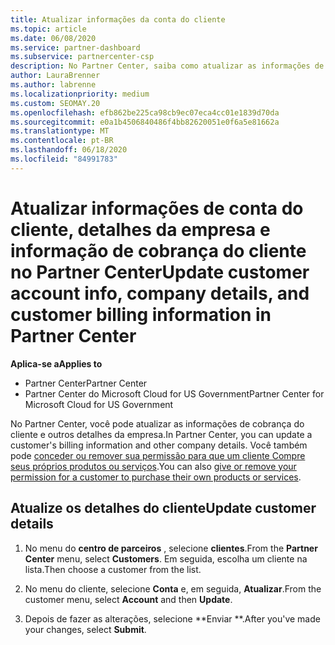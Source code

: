 ```yaml
---
title: Atualizar informações da conta do cliente
ms.topic: article
ms.date: 06/08/2020
ms.service: partner-dashboard
ms.subservice: partnercenter-csp
description: No Partner Center, saiba como atualizar as informações de cobrança de um cliente ou como atualizar os detalhes da empresa.
author: LauraBrenner
ms.author: labrenne
ms.localizationpriority: medium
ms.custom: SEOMAY.20
ms.openlocfilehash: efb862be225ca98cb9ec07eca4cc01e1839d70da
ms.sourcegitcommit: e0a1b4506840486f4bb82620051e0f6a5e81662a
ms.translationtype: MT
ms.contentlocale: pt-BR
ms.lasthandoff: 06/18/2020
ms.locfileid: "84991783"
---
```

# <a name="update-customer-account-info-company-details-and-customer-billing-information-in-partner-center"></a><span data-ttu-id="e38f4-103">Atualizar informações de conta do cliente, detalhes da empresa e informação de cobrança do cliente no Partner Center</span><span class="sxs-lookup"><span data-stu-id="e38f4-103">Update customer account info, company details, and customer billing information in Partner Center</span></span>

<span data-ttu-id="e38f4-104">**Aplica-se a**</span><span class="sxs-lookup"><span data-stu-id="e38f4-104">**Applies to**</span></span>

- <span data-ttu-id="e38f4-105">Partner Center</span><span class="sxs-lookup"><span data-stu-id="e38f4-105">Partner Center</span></span>
- <span data-ttu-id="e38f4-106">Partner Center do Microsoft Cloud for US Government</span><span class="sxs-lookup"><span data-stu-id="e38f4-106">Partner Center for Microsoft Cloud for US Government</span></span>

<span data-ttu-id="e38f4-107">No Partner Center, você pode atualizar as informações de cobrança do cliente e outros detalhes da empresa.</span><span class="sxs-lookup"><span data-stu-id="e38f4-107">In Partner Center, you can update a customer's billing information and other company details.</span></span> <span data-ttu-id="e38f4-108">Você também pode [conceder ou remover sua permissão para que um cliente Compre seus próprios produtos ou serviços](give-customers-permission.md).</span><span class="sxs-lookup"><span data-stu-id="e38f4-108">You can also [give or remove your permission for a customer to purchase their own products or services](give-customers-permission.md).</span></span>

## <a name="update-customer-details"></a><span data-ttu-id="e38f4-109">Atualize os detalhes do cliente</span><span class="sxs-lookup"><span data-stu-id="e38f4-109">Update customer details</span></span>

1. <span data-ttu-id="e38f4-110">No menu do **centro de parceiros** , selecione **clientes**.</span><span class="sxs-lookup"><span data-stu-id="e38f4-110">From the **Partner Center** menu, select **Customers**.</span></span> <span data-ttu-id="e38f4-111">Em seguida, escolha um cliente na lista.</span><span class="sxs-lookup"><span data-stu-id="e38f4-111">Then choose a customer from the list.</span></span>

2. <span data-ttu-id="e38f4-112">No menu do cliente, selecione **Conta** e, em seguida, **Atualizar**.</span><span class="sxs-lookup"><span data-stu-id="e38f4-112">From the customer menu, select **Account** and then **Update**.</span></span>

3. <span data-ttu-id="e38f4-113">Depois de fazer as alterações, selecione \*\*Enviar \*\*.</span><span class="sxs-lookup"><span data-stu-id="e38f4-113">After you've made your changes, select **Submit**.</span></span>